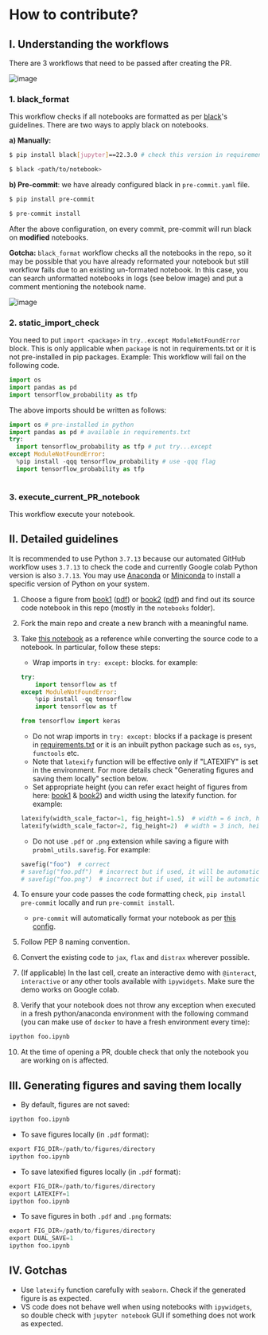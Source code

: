 # How to contribute?

## I. Understanding the workflows
There are 3 workflows that need to be passed after creating the PR.

![image](https://user-images.githubusercontent.com/59387624/178658825-4f4ed292-733d-41b1-9f9a-775160befea3.png)
### 1. black_format
This workflow checks if all notebooks are formatted as per [black](https://black.readthedocs.io/en/stable/)'s guidelines. There are two ways to apply black on notebooks.

**a) Manually:**
```sh
$ pip install black[jupyter]==22.3.0 # check this version in requirements-dev.txt
```
```sh
$ black <path/to/notebook>
```
**b) Pre-commit**: we have already configured black in `pre-commit.yaml` file.
```sh
$ pip install pre-commit
```
```sh
$ pre-commit install
```
After the above configuration, on every commit, pre-commit will run black on **modified** notebooks.

**Gotcha:** `black_format` workflow checks all the notebooks in the repo, so it may be possible that you have already reformated your notebook but still workflow fails due to an existing un-formated notebook. In this case, you can search unformatted notebooks in logs (see below image) and put a comment mentioning the notebook name.

![image](https://user-images.githubusercontent.com/59387624/178660753-4dc38535-e015-4b6b-a425-1298917f7612.png)

### 2. static_import_check
You need to put `import <package>` in `try..except ModuleNotFoundError` block. This is only applicable when `package` is not in requirements.txt or it is not pre-installed in pip packages.
Example: 
This workflow will fail on the following code.
```py
import os
import pandas as pd
import tensorflow_probability as tfp
```
The above imports should be written as follows: 
```py
import os # pre-installed in python
import pandas as pd # available in requirements.txt
try:
  import tensorflow_probability as tfp # put try...except
except ModuleNotFoundError:
  %pip install -qqq tensorflow_probability # use -qqq flag
  import tensorflow_probability as tfp
  
```
### 3. execute_current_PR_notebook
This workflow execute your notebook.

## II. Detailed guidelines

It is recommended to use Python `3.7.13` because our automated GitHub workflow uses `3.7.13` to check the code and currently Google colab Python version is also `3.7.13`. You may use [Anaconda](https://www.anaconda.com/) or [Miniconda](https://docs.conda.io/en/latest/miniconda.html) to install a specific version of Python on your system.

1. Choose a figure from [book1](https://probml.github.io/pml-book/book1.html) ([pdf](https://github.com/probml/pml-book/releases/latest/download/book1.pdf)) or [book2](https://probml.github.io/pml-book/book2.html) ([pdf](https://github.com/probml/pml2-book/releases/latest/download/pml2.pdf)) and find out its source code notebook in this repo (mostly in the `notebooks` folder).
2. Fork the main repo and create a new branch with a meaningful name.
3. Take [this notebook](https://github.com/probml/pyprobml/blob/master/notebooks/book1/02/discrete_prob_dist_plot.ipynb) as a reference while converting the source code to a notebook. In particular, follow these steps:
    * Wrap imports in `try: except:` blocks. for example:
    ```python
    try:
        import tensorflow as tf
    except ModuleNotFoundError:
        %pip install -qq tensorflow
        import tensorflow as tf

    from tensorflow import keras
    ```

    * Do not wrap imports in `try: except:` blocks if a package is present in [requirements.txt](requirements.txt) or it is an inbuilt python package such as `os`, `sys`, `functools` etc.
    * Note that `latexify` function will be effective only if "LATEXIFY" is set in the environment. For more details check "Generating figures and saving them locally" section below.
    * Set appropriate height (you can refer exact height of figures from here: [book1](https://github.com/probml/pyprobml/blob/master/internal/fig_height/fig_height_book1.md) & [book2](https://github.com/probml/pyprobml/blob/master/internal/fig_height/fig_height_book2.md))  and width using the latexify function. for example: 
    ```py
    latexify(width_scale_factor=1, fig_height=1.5)  # width = 6 inch, height = 1.5 inch
    latexify(width_scale_factor=2, fig_height=2)  # width = 3 inch, height = 2 inch
    ```
    * Do not use `.pdf` or `.png` extension while saving a figure with `probml_utils.savefig`. For example:
    ```py
    savefig("foo")  # correct
    # savefig("foo.pdf")  # incorrect but if used, it will be automatically converted based on LATEXIFY or other flags.
    # savefig("foo.png")  # incorrect but if used, it will be automatically converted based on LATEXIFY or other flags.
    ```

4. To ensure your code passes the code formatting check, `pip install pre-commit` locally and run `pre-commit install`.
    * `pre-commit` will automatically format your notebook as per [this config](https://github.com/probml/pyprobml/blob/master/.pre-commit-config.yaml).
6. Follow PEP 8 naming convention.
7. Convert the existing code to `jax`, `flax` and `distrax` wherever possible.
8. (If applicable) In the last cell, create an interactive demo with `@interact`, `interactive` or any other tools available with `ipywidgets`. Make sure the demo works on Google colab.
9. Verify that your notebook does not throw any exception when executed in a fresh python/anaconda environment with the following command (you can make use of `docker` to have a fresh environment every time):

```bash
ipython foo.ipynb
```
10. At the time of opening a PR, double check that only the notebook you are working on is affected.

## III. Generating figures and saving them locally
* By default, figures are not saved:
```py
ipython foo.ipynb
```
* To save figures locally (in `.pdf` format):
```py
export FIG_DIR=/path/to/figures/directory
ipython foo.ipynb
```
* To save latexified figures locally (in `.pdf` format):
```py
export FIG_DIR=/path/to/figures/directory
export LATEXIFY=1
ipython foo.ipynb
```
* To save figures in both `.pdf` and `.png` formats:
```py
export FIG_DIR=/path/to/figures/directory
export DUAL_SAVE=1
ipython foo.ipynb
```

## IV. Gotchas

* Use `latexify` function carefully with `seaborn`. Check if the generated figure is as expected.
* VS code does not behave well when using notebooks with `ipywidgets`, so double check with `jupyter notebook` GUI if something does not work as expected.
